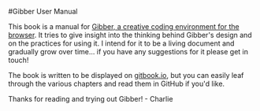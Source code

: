 #Gibber User Manual

This book is a manual for [Gibber, a creative coding environment for the browser](http://gibber.mat.ucsb.edu). It tries to give insight into the thinking behind Gibber's design and on the practices for using it. I intend for it to be a living document and gradually grow over time... if you have any suggestions for it please get in touch! 

The book is written to be displayed on [gitbook.io](https://www.gitbook.io/book/bigbadotis/gibber-user-manual), but you can easily leaf through the various chapters and read them in GitHub if you'd like.

Thanks for reading and trying out Gibber! - Charlie
